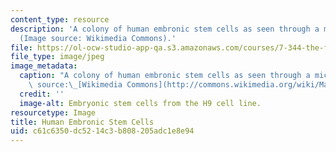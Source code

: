 ```yaml
---
content_type: resource
description: 'A colony of human embronic stem cells as seen through a microscope.
  (Image source: Wikimedia Commons).'
file: https://ol-ocw-studio-app-qa.s3.amazonaws.com/courses/7-344-the-fountain-of-life-from-dolly-to-customized-embryonic-stem-cells-fall-2007/c61c6350dc5214c3b808205adc1e8e94_7-344f07.jpg
file_type: image/jpeg
image_metadata:
  caption: "A colony of human embronic stem cells as seen through a microscope. (Image\
    \ source:\_[Wikimedia Commons](http://commons.wikimedia.org/wiki/Main_Page))."
  credit: ''
  image-alt: Embryonic stem cells from the H9 cell line.
resourcetype: Image
title: Human Embronic Stem Cells
uid: c61c6350-dc52-14c3-b808-205adc1e8e94
---
```

